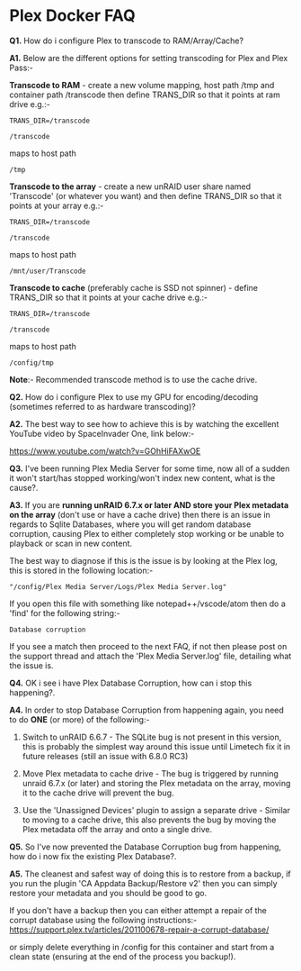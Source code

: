 # **Plex Docker FAQ**

**Q1.** How do i configure Plex to transcode to RAM/Array/Cache?

**A1.** Below are the different options for setting transcoding for Plex and Plex Pass:-

**Transcode to RAM** - create a new volume mapping, host path /tmp and container path /transcode then define TRANS_DIR so that it points at ram drive e.g.:-

```TRANS_DIR=/transcode```

```/transcode```

maps to host path

```/tmp```

**Transcode to the array** - create a new unRAID user share named 'Transcode' (or whatever you want) and then define TRANS_DIR so that it points at your array e.g.:-

```TRANS_DIR=/transcode```

```/transcode```

maps to host path

```/mnt/user/Transcode```

**Transcode to cache** (preferably cache is SSD not spinner) - define TRANS_DIR so that it points at your cache drive e.g.:-

```TRANS_DIR=/transcode```

```/transcode```

maps to host path

```/config/tmp```

**Note**:- Recommended transcode method is to use the cache drive.

**Q2.** How do i configure Plex to use my GPU for encoding/decoding (sometimes referred to as hardware transcoding)?

**A2.** The best way to see how to achieve this is by watching the excellent YouTube video by SpaceInvader One, link below:-

https://www.youtube.com/watch?v=GOhHiFAXwOE

**Q3.** I've been running Plex Media Server for some time, now all of a sudden it won't start/has stopped working/won't index new content, what is the cause?.

**A3.** If you are **running unRAID 6.7.x or later AND store your Plex metadata on the array** (don't use or have a cache drive) then there is an issue in regards to Sqlite Databases, where you will get random database corruption, causing Plex to either completely stop working or be unable to playback or scan in new content. 

The best way to diagnose if this is the issue is by looking at the Plex log, this is stored in the following location:-

```
"/config/Plex Media Server/Logs/Plex Media Server.log"
```

If you open this file with something like notepad++/vscode/atom then do a 'find' for the following string:-

```
Database corruption
```

If you see a match then proceed to the next FAQ, if not then please post on the support thread and attach the 'Plex Media Server.log' file, detailing what the issue is.

**Q4.** OK i see i have Plex Database Corruption, how can i stop this happening?.

**A4.** In order to stop Database Corruption from happening again, you need to do **ONE** (or more) of the following:-

1. Switch to unRAID 6.6.7 - The SQLite bug is not present in this version, this is probably the simplest way around this issue until Limetech fix it in future releases (still an issue with 6.8.0 RC3)

2. Move Plex metadata to cache drive - The bug is triggered by running unraid 6.7.x (or later) and storing the Plex metadata on the array, moving it to the cache drive will prevent the bug.

3. Use the 'Unassigned Devices' plugin to assign a separate drive - Similar to moving to a cache drive, this also prevents the bug by moving the Plex metadata off the array and onto a single drive.

**Q5.** So I've now prevented the Database Corruption bug from happening, how do i now fix the existing Plex Database?.

**A5.** The cleanest and safest way of doing this is to restore from a backup, if you run the plugin 'CA Appdata Backup/Restore v2' then you can simply restore your metadata and you should be good to go. 

If you don't have a backup then you can either attempt a repair of the corrupt database using the following instructions:- 
https://support.plex.tv/articles/201100678-repair-a-corrupt-database/

or simply delete everything in /config for this container and start from a clean state (ensuring at the end of the process you backup!).

